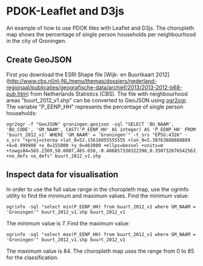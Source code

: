 PDOK-Leaflet and D3js
=====================

An example of how to use PDOK tiles with Leaflet and D3js. The choropleth map shows the percentage of single person households per neighbourhood in the city of Groningen.

Create GeoJSON
--------------

First you download the ESRI Shape file [Wijk- en Buurtkaart 2012] (http://www.cbs.nl/nl-NL/menu/themas/dossiers/nederland-regionaal/publicaties/geografische-data/archief/2013/2013-2012-b68-pub.htm) from Netherlands Statistics (CBS). The file with neighbourhood areas "buurt_2012_v1.shp" can be converted to GeoJSON using [ogr2ogr](http://www.gdal.org/ogr2ogr.html). The variable "P_EENP_HH" represents the percentage of single person households:

    ogr2ogr -f "GeoJSON" groningen.geojson -sql "SELECT 'BU_NAAM', 'BU_CODE', 'GM_NAAM', CAST('P_EENP_HH' AS integer) AS 'P_EENP_HH' FROM 'buurt_2012_v1' WHERE 'GM_NAAM' = 'Groningen'" -t_srs "EPSG:4326" -s_srs "+proj=sterea +lat_0=52.15616055555555 +lon_0=5.38763888888889 +k=0.999908 +x_0=155000 +y_0=463000 +ellps=bessel +units=m +towgs84=565.2369,50.0087,465.658,-0.406857330322398,0.350732676542563,-1.8703473836068,4.0812 +no_defs no_defs" buurt_2012_v1.shp

Inspect data for visualisation
------------------------------

In order to use the full value range in the choropleth map, use the ogrinfo utility to find the minimum and maximum values. Find the minimum value:

    ogrinfo -sql "select min(P_EENP_HH) from buurt_2012_v1 where GM_NAAM = 'Groningen'" buurt_2012_v1.shp buurt_2012_v1

The minimum value is 7. Find the maximum value:

    ogrinfo -sql "select max(P_EENP_HH) from buurt_2012_v1 where GM_NAAM = 'Groningen'" buurt_2012_v1.shp buurt_2012_v1
    
The maximum value is 84. The choropleth map uses the range from 0 to 85 for the classification.
